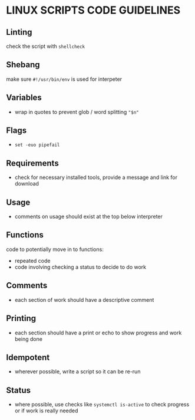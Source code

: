 # LINUX SCRIPTS CODE GUIDELINES

## Linting
check the script with `shellcheck`

## Shebang
make sure `#!/usr/bin/env` is used for interpeter

## Variables
- wrap in quotes to prevent glob / word splitting `"$n"`

## Flags
- `set -euo pipefail`

## Requirements
- check for necessary installed tools, provide a message and link for download

## Usage
- comments on usage should exist at the top below interpreter

## Functions
code to potentially move in to functions:
- repeated code
- code involving checking a status to decide to do work

## Comments
- each section of work should have a descriptive comment

## Printing
- each section should have a print or echo to show progress and work being done

## Idempotent
- wherever possible, write a script so it can be re-run

## Status
- where possible, use checks like `systemctl is-active` to check progress or if work is really needed